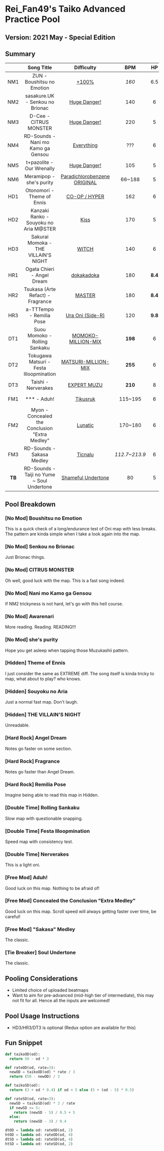 # Rei_Fan49's Taiko Advanced Practice Pool

## Version: 2021 May - Special Edition

## Summary

|   | Song Title | Difficulty | BPM | HP | OD | SD | Count | Length |
|:-:|:-:|:-:|:-:|:-:|:-:|:-:|:-:|:-:|
| NM1 | ZUN - Boushitsu no Emotion | [+100%](https://osu.ppy.sh/beatmaps/267111?mode=taiko) | *160* | 6.5 | 6<br>*32ms* | 6<br>*x5.5* | 1,620 | 240 |
| NM2 | sasakure.UK - Senkou no Brionac | [Huge Danger!](https://osu.ppy.sh/beatmaps/2843667?mode=taiko) | 140 | 6 | 6<br>*32ms* | 6<br>*x5.5* | 747 | 135 |
| NM3 | D-Cee - CITRUS MONSTER | [Huge Danger!](https://osu.ppy.sh/beatmaps/2960601?mode=taiko) | 220 | 5 | 6<br>*32ms* | 6<br>*x5.5* | 817 | 119 |
| NM4 | RD-Sounds - Nani mo Kamo ga Gensou | [Everything](https://osu.ppy.sh/beatmaps/2706338?mode=taiko) | ??? | 6 | 7<br>*29ms* | 7<br>*x6.0* | 979 | 260 |
| NM5 | t+pazolite - Our Wrenally | [Huge Danger!](https://osu.ppy.sh/beatmaps/2933908?mode=taiko) | 105 | 5 | 6<br>*32ms* | 6<br>*x5.5* | 806 | 131 |
| NM6 | Meramipop - she's purity | [Paradichlorobenzene ORIGINAL](https://osu.ppy.sh/beatmaps/2537487?mode=taiko) | 66~188 | 5 | 7<br>*29ms* | 7<br>*x6.0* | 1,906 | 348 |
| HD1 | Otonomori - Theme of Ennis | [CO-OP / HYPER](https://osu.ppy.sh/beatmaps/2960085?mode=taiko) | 162 | 6 | 6<br>*32ms* | 6<br>*x5.5* | 1,117 | 189 |
| HD2 | Kanzaki Ranko - Souyoku no Aria M@STER | [Kiss](https://osu.ppy.sh/beatmaps/2895660?mode=taiko) | 170 | 5 | 6<br>*32ms* | 6<br>*x5.5* | 811 | 192 |
| HD3 | Sakurai Momoka - THE VILLAIN'S NIGHT | [WITCH](https://osu.ppy.sh/beatmaps/2861578?mode=taiko) | 140 | 6 | 6<br>*32ms* | 6<br>*x5.5* | 585 | 123 |
| HR1 | Ogata Chieri - Angel Dream | [dokakadoka](https://osu.ppy.sh/beatmaps/2894090?mode=taiko) | 180 | **8.4** | **7.7**<br>*26.9ms* | **7.7**<br>*x6.35* | 765 | 130 |
| HR2 | Tsukasa (Arte Refact) - Fragrance | [MASTER](https://osu.ppy.sh/beatmaps/2908364?mode=taiko) | 180 | **8.4** | **8.4**<br>*24.8ms* | **8.4**<br>*x6.7* | 449 | 65 |
| HR3 | a-TTTempo - Remilia Pose | [Ura Oni (Side-R)](https://osu.ppy.sh/beatmaps/2104532?mode=taiko) | 120 | **9.8** | **8.4**<br>*24.8ms* | **8.4**<br>*x6.7* | 433 | 81 |
| DT1 | Suou Momoko - Rolling Sankaku | [MOMOKO-MILLION-MIX](https://osu.ppy.sh/beatmaps/2857469?mode=taiko) | **198** | 6 | **8.88**<br>*23.33ms* | **1.875**<br>*x3.75* | 840 | **163** |
| DT2 | Tokugawa Matsuri - Festa Illoopmination | [MATSURI-MILLION-MIX](https://osu.ppy.sh/beatmaps/2628306?mode=taiko) | **255** | 6 | **9.55**<br>*21.33ms* | **2.813**<br>*x4.125* | 765 | **126** |
| DT3 | Taishi - Nerverakes | [EXPERT MUZU](https://osu.ppy.sh/beatmaps/2666645?mode=taiko) | **210** | 8 | **9.55**<br>*21.33ms* | **2.813**<br>*x4.125* | 541 | **53** |
| FM1 | \*\*\* - Aduh! | [Tikusruk](https://osu.ppy.sh/beatmaps/2706331?mode=taiko) | 115~195 | 6 | 7<br>*29ms* | 7<br>*x6.0* | 1,111 | 178 |
| FM2 | Myon - Concealed the Conclusion "Extra Medley" | [Lunatic](https://osu.ppy.sh/beatmaps/2985755?mode=taiko) | 170~180 | 6 | 6<br>*32ms* | 6<br>*x5.5* | 1,026 | 185 |
| FM3 | RD-Sounds - Sakasa Medley | [Ticnalu](https://osu.ppy.sh/beatmaps/2796737?mode=taiko) | *112.7~213.9* | 6 | 6<br>*32ms* | 6<br>*x5.5* | 949 | 172 |
| **TB** | RD-Sounds - Taiji no Yume ~ Soul Undertone | [Shameful Undertone](https://osu.ppy.sh/beatmaps/2529209?mode=taiko) | 80 | 5 | 7<br>*29ms* | 7<br>*x6.0* | 2,300 | 385 |

## Pool Breakdown

### [No Mod] Boushitsu no Emotion

This is a quick check of a long/endurance test of Oni map with less breaks. The pattern are kinda simple when I take a look again into the map.

### [No Mod] Senkou no Brionac

Just Brionac things.

### [No Mod] CITRUS MONSTER

Oh well, good luck with the map. This is a fast song indeed.

### [No Mod] Nani mo Kamo ga Gensou

If NM2 trickyness is not hard, let's go with this hell course.

### [No Mod] Awarenari

More reading. Reading. READING!!!

### [No Mod] she's purity

Hope you get asleep when tapping those Muzukashii pattern.

### [Hidden] Theme of Ennis

I just consider the same as EXTREME diff. The song itself is kinda tricky to map, what about to play? who knows.

### [Hidden] Souyoku no Aria

Just a normal fast map. Don't laugh.

### [Hidden] THE VILLAIN'S NIGHT

Unreadable.

### [Hard Rock] Angel Dream

Notes go faster on some section.

### [Hard Rock] Fragrance

Notes go faster than Angel Dream.

### [Hard Rock] Remilia Pose

Imagine being able to read this map in Hidden.

### [Double Time] Rolling Sankaku

Slow map with questionable snapping.

### [Double Time] Festa Illoopmination

Speed map with consistency test.

### [Double Time] Nerverakes

This is a light oni.

### [Free Mod] Aduh!

Good luck on this map. Nothing to be afraid of!

### [Free Mod] Concealed the Conclusion "Extra Medley"

Good luck on this map. Scroll speed will always getting faster over time, be careful!

### [Free Mod] "Sakasa" Medley

The classic.

### [Tie Breaker] Soul Undertone

The classic.

## Pooling Considerations

- Limited choice of uploaded beatmaps
- Want to aim for pre-advanced (mid-high tier of intermediate), this may not fit for all. Hence all the inputs are welcomed!

## Pool Usage Instructions

- HD3/HR3/DT3 is optional (Redux option are available for this)

## Fun Snippet

```python
def taikoOD(od):
  return 50 - od * 3

def rateOD(od, rate=3):
  newOD = taikoOD(od) * rate / 3
  return (50 - newOD) / 3

def taikoSD(od):
  return (3 + od * 0.4) if od < 5 else (5 + (od - 5) * 0.5)

def rateSD(od, rate=3):
  newSD = taikoSD(od) * 3 / rate
  if newSD >= 5:
    return (newSD - 5) / 0.5 + 5
  else:
    return (newSD - 3) / 0.4

dtOD = lambda od: rateOD(od, 2)
htOD = lambda od: rateOD(od, 4)
dtSD = lambda od: rateSD(od, 4)
htSD = lambda od: rateSD(od, 2)
```